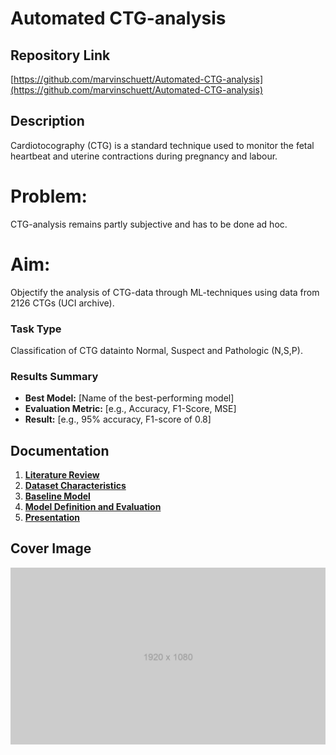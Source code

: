 # Automated CTG-analysis

## Repository Link

[https://github.com/marvinschuett/Automated-CTG-analysis](https://github.com/marvinschuett/Automated-CTG-analysis)

## Description

Cardiotocography (CTG) is a standard technique used to monitor the fetal heartbeat and uterine contractions during pregnancy and labour.

# Problem: 
CTG-analysis remains partly subjective and has to be done ad hoc.

# Aim:
Objectify the analysis of CTG-data through ML-techniques using data from 2126 CTGs (UCI archive).

### Task Type

Classification of CTG datainto Normal, Suspect and Pathologic (N,S,P).

### Results Summary

- **Best Model:** [Name of the best-performing model]
- **Evaluation Metric:** [e.g., Accuracy, F1-Score, MSE]
- **Result:** [e.g., 95% accuracy, F1-score of 0.8]

## Documentation

1. **[Literature Review](0_LiteratureReview/README.md)**
2. **[Dataset Characteristics](1_DatasetCharacteristics/exploratory_data_analysis.ipynb)**
3. **[Baseline Model](2_BaselineModel/baseline_model.ipynb)**
4. **[Model Definition and Evaluation](3_Model/model_definition_evaluation)**
5. **[Presentation](4_Presentation/README.md)**

## Cover Image

![Project Cover Image](CoverImage/cover_image.png)

